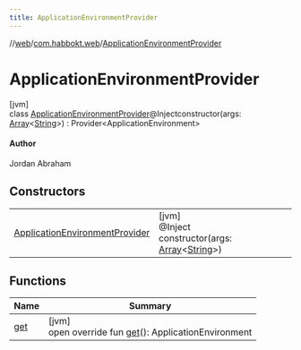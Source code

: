 ```yaml
---
title: ApplicationEnvironmentProvider
---
```

//[web](../../../index.html)/[com.habbokt.web](../index.html)/[ApplicationEnvironmentProvider](index.html)



# ApplicationEnvironmentProvider



[jvm]\
class [ApplicationEnvironmentProvider](index.html)@Injectconstructor(args: [Array](https://kotlinlang.org/api/latest/jvm/stdlib/kotlin/-array/index.html)&lt;[String](https://kotlinlang.org/api/latest/jvm/stdlib/kotlin/-string/index.html)&gt;) : Provider&lt;ApplicationEnvironment&gt; 

#### Author



Jordan Abraham



## Constructors


| | |
|---|---|
| [ApplicationEnvironmentProvider](-application-environment-provider.html) | [jvm]<br>@Inject<br>constructor(args: [Array](https://kotlinlang.org/api/latest/jvm/stdlib/kotlin/-array/index.html)&lt;[String](https://kotlinlang.org/api/latest/jvm/stdlib/kotlin/-string/index.html)&gt;) |


## Functions


| Name | Summary |
|---|---|
| [get](get.html) | [jvm]<br>open override fun [get](get.html)(): ApplicationEnvironment |

